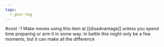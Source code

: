 ```yaml
---
tags:
  - gear-tag
---
```

#cost -1 
Make moves using this item at [[disadvantage]] unless you spend time preparing or arm it in some way. In battle this might only be a few moments, but it can make all the difference
